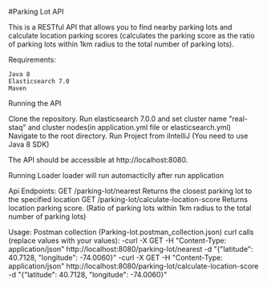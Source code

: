 #Parking Lot API

This is a RESTful API that allows you to find nearby parking lots and calculate location parking scores (calculates the parking score as the ratio of parking lots
   within 1km radius to the total number of parking lots).
   
Requirements:

    Java 8
    Elasticsearch 7.0
    Maven 
    
Running the API

 Clone the repository.
 Run elasticsearch 7.0.0 and set cluster name "real-staq" and cluster nodes(in application.yml file or elasticsearch.yml)
 Navigate to the root directory.
 Run Project from iIntelliJ (You need to use Java 8 SDK)

The API should be accessible at http://localhost:8080.

Running Loader 
  loader will run automacticlly after run application
  
 Api Endpoints:
  GET /parking-lot/nearest 
    Returns the closest parking lot to the specified location
  GET /parking-lot/calculate-location-score 
    Returns location parking score. (Ratio of parking lots within 1km radius to the total number of parking lots)

Usage:
  Postman collection (Parking-lot.postman_collection.json)
  curl calls (replace values with your values):
    -curl -X GET -H "Content-Type: application/json" http://localhost:8080/parking-lot/nearest -d "{\"latitude\": 40.7128, \"longitude\": -74.0060}"
    -curl -X GET -H "Content-Type: application/json" http://localhost:8080/parking-lot/calculate-location-score -d "{\"latitude\": 40.7128, \"longitude\": -74.0060}"
 
    
